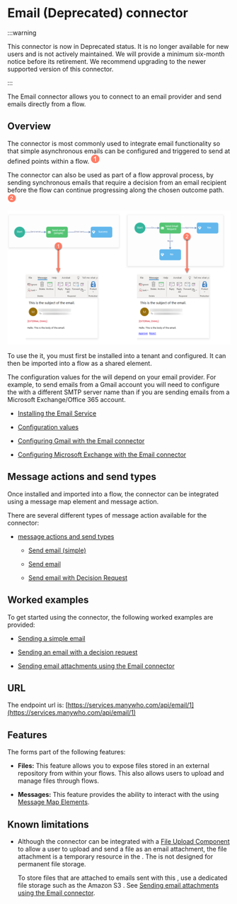 # Email (Deprecated) connector

<head>
  <meta name="guidename" content="Flow"/>
  <meta name="context" content="GUID-d9394378-fc42-4a24-91b1-52215277b1d5"/>
</head>

:::warning

This connector is now in Deprecated status. It is no longer available for new users and is not actively maintained. We will provide a minimum six-month notice before its retirement. We recommend upgrading to the newer supported version of this connector.

:::

The Email connector allows you to connect to an email provider and send emails directly from a flow.

## Overview

The connector is most commonly used to integrate email functionality so that simple asynchronous emails can be configured and triggered to send at defined points within a flow. ![Step 1](../Images/img-flo-Step1_ed936f88-97de-4cc1-98ac-9f351a84a1bb.png)

The connector can also be used as part of a flow approval process, by sending synchronous emails that require a decision from an email recipient before the flow can continue progressing along the chosen outcome path. ![Step 2](../Images/img-flo-Step2_c61b5577-5d61-4de6-9cfd-7eb5f4587ce0.png)

![Using the](../Images/img-flo-Email_service_5ce92679-2e4f-48f4-a0c6-43c2f6f46906.png)

To use the it, you must first be installed into a tenant and configured. It can then be imported into a flow as a shared element.

The configuration values for the will depend on your email provider. For example, to send emails from a Gmail account you will need to configure the with a different SMTP server name than if you are sending emails from a Microsoft Exchange/Office 365 account.

-   [Installing the Email Service](flo-Email_Service_Installation_ee9d2159-e4e3-4508-b86c-8d70fcfc5a07.md)

-   [Configuration values](flo-Email_Service_Configuration_109ed362-cb5b-4580-9cc8-d44504ff6cf7.md)

-   [Configuring Gmail with the Email connector](flo-Email_Service_Gmail_a3fe1ab9-0cf7-4699-91cd-71d9d54b61bf.md)

-   [Configuring Microsoft Exchange with the Email connector](flo-Email_Service_Exchange_b0548ca1-51c0-408c-9a27-580bd0547acb.md)


## Message actions and send types

Once installed and imported into a flow, the connector can be integrated using a message map element and message action.

There are several different types of message action available for the connector:

-   [message actions and send types](flo-Email_Service_Send_Types_401a4206-f7f9-4c66-aef0-d9090b9ac2ed.md)

    -   [Send email \(simple\)](flo-Email_Service_Send_Email_Simple_7d52b27a-e8e5-4b82-9a4a-9748746f4f28.md)

    -   [Send email](flo-Email_Service_Send_Email_7fe5ed12-bfea-4090-bab5-0b1657331a6c.md)

    -   [Send email with Decision Request](flo-Email_Service_Send_Email_Decision_cd0b677f-4b54-4bbb-adbc-8a329861634a.md)


## Worked examples

To get started using the connector, the following worked examples are provided:

-   [Sending a simple email](flo-Email_Service_Using_b8686a9c-0899-4b72-9343-399511e3273b.md)

-   [Sending an email with a decision request](flo-Email_Service_email_decision_d52111d1-9a81-4f38-9625-6af47dc44096.md)

-   [Sending email attachments using the Email connector](flo-Email_Service_Attachments_cfd0438a-8a35-40d8-9c0b-c91a06c4c36b.md)


## URL

The endpoint url is: [https://services.manywho.com/api/email/1](https://services.manywho.com/api/email/1)


## Features

The forms part of the following features:

-   **Files:** This feature allows you to expose files stored in an external repository from within your flows. This also allows users to upload and manage files through flows.

-   **Messages:** This feature provides the ability to interact with the using [Message Map Elements](c-flo-ME_Message_342e9efb-0f11-4083-a2dc-195d52d1f939.md).


## Known limitations

-   Although the connector can be integrated with a [File Upload Component](../topics/flo-pages-components-fileupload_edb868aa-5a66-4cbf-9019-42e1df0ed027.md) to allow a user to upload and send a file as an email attachment, the file attachment is a temporary resource in the . The is not designed for permanent file storage.

    To store files that are attached to emails sent with this , use a dedicated file storage such as the Amazon S3 . See [Sending email attachments using the Email connector](flo-Email_Service_Attachments_cfd0438a-8a35-40d8-9c0b-c91a06c4c36b.md).